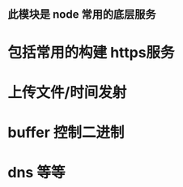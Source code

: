 <!--
 * @Author: your name
 * @Date: 2020-05-13 23:18:05
 * @LastEditTime: 2020-05-13 23:19:23
 * @LastEditors: Please set LastEditors
 * @Description: node utils demo
 * @FilePath: /learn_node/node_utils_demo/REAME.md
 -->
## 此模块是 node 常用的底层服务

# 包括常用的构建 https服务

# 上传文件/时间发射

# buffer 控制二进制

# dns 等等
